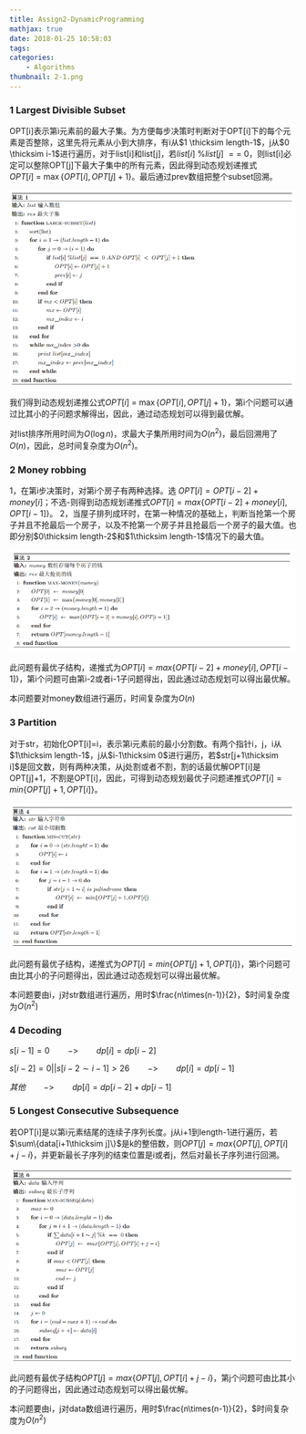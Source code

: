 ```yaml
---
title: Assign2-DynamicProgramming
mathjax: true
date: 2018-01-25 10:58:03
tags:
categories:
	- Algorithms
thumbnail: 2-1.png
---
```


### 1 Largest Divisible Subset 

OPT[i]表示第i元素前的最大子集。为方便每步决策时判断对于OPT[i]下的每个元素是否整除，这里先将元素从小到大排序，有i从$1 \thicksim length-1$，j从$0 \thicksim i-1$进行遍历，对于list[i]和list[j]，若$list[i]\ \%list[j]\ ==\ 0$，则list[i]必定可以整除OPT[j]下最大子集中的所有元素，因此得到动态规划递推式$OPT[i]\ =\ \max \{OPT[i], OPT[j]+1\}$。最后通过prev数组把整个subset回溯。

![](Assign2-DynamicProgramming/20190114110557.png)

我们得到动态规划递推公式$OPT[i]\ =\ \max \{OPT[i], OPT[j]+1\}$，第i个问题可以通过比其小的子问题求解得出，因此，通过动态规划可以得到最优解。

对list排序所用时间为$O(\log n)$，求最大子集所用时间为$O(n^2)$，最后回溯用了$O(n)$，因此，总时间复杂度为$O(n^2)$。

### 2 Money robbing 

1，在第i步决策时，对第i个房子有两种选择。选 $OPT[i]=OPT[i-2]+money[i]$；不选-则得到动态规划递推式$OPT[i]=max\{OPT[i-2]+money[i],OPT[i-1]\}$。
2，当屋子排列成环时，在第一种情况的基础上，判断当抢第一个房子并且不抢最后一个房子，以及不抢第一个房子并且抢最后一个房子的最大值。也即分别$0\thicksim length-2$和$1\thicksim length-1$情况下的最大值。

![](Assign2-DynamicProgramming/20190114110615.png)

此问题有最优子结构，递推式为$OPT[i]=max\{OPT[i-2]+money[i],OPT[i-1]\}$，第i个问题可由第i-2或者i-1子问题得出，因此通过动态规划可以得出最优解。

本问题要对money数组进行遍历，时间复杂度为$O(n)$

### 3 Partition 

对于str，初始化OPT[i]=i，表示第i元素前的最小分割数。有两个指针i，j，i从$1\thicksim length-1$，j从$i-1\thicksim 0$进行遍历，若$str[j+1\thicksim i]$是回文数，则有两种决策，从j处割或者不割，割的话最优解OPT[i]是OPT[j]+1，不割是OPT[i]，因此，可得到动态规划最优子问题递推式$OPT[i] = min\{OPT[j]+1,OPT[i]\}$。

![](Assign2-DynamicProgramming/20190114110625.png)

此问题有最优子结构，递推式为$OPT[i] = min\{OPT[j]+1,OPT[i]\}​$，第i个问题可由比其小的子问题得出，因此通过动态规划可以得出最优解。

本问题要由i，j对str数组进行遍历，用时$\frac{n\times(n-1)}{2}，$时间复杂度为$O(n^2)$

### 4 Decoding 

$s[i-1]=0\qquad ->\qquad dp[i]=dp[i-2]$

$s[i-2]=0||s[i-2\sim i-1]>26\qquad->\qquad dp[i]=dp[i-1]$

$其他\qquad ->\qquad dp[i]=dp[i-2]+dp[i-1]$

### 5 Longest Consecutive Subsequence 

若OPT[i]是以第i元素结尾的连续子序列长度。j从i+1到length-1进行遍历，若$\sum\{data[i+1\thicksim j]\}$是k的整倍数，则$OPT[j]=max\{OPT[j],OPT[i]+j-i\}$，并更新最长子序列的结束位置是i或者j，然后对最长子序列进行回溯。

![](Assign2-DynamicProgramming/20190114110642.png)

此问题有最优子结构$OPT[j]=max\{OPT[j],OPT[i]+j-i\}$，第j个问题可由比其小的子问题得出，因此通过动态规划可以得出最优解。

本问题要由i，j对data数组进行遍历，用时$\frac{n\times(n-1)}{2}，$时间复杂度为$O(n^2)$

